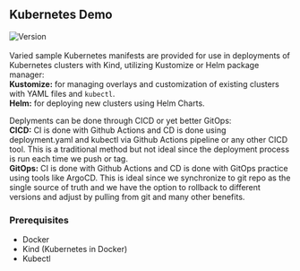 ## Kubernetes Demo 
![Version](https://img.shields.io/badge/version-1.2.4-green)  
\
Varied sample Kubernetes manifests are provided for use in deployments of Kubernetes clusters with Kind, utilizing Kustomize or Helm package manager: \
**Kustomize:** for managing overlays and customization of existing clusters with YAML files and `kubectl`. \
**Helm:** for deploying new clusters using Helm Charts.

Deplyments can be done through CICD or yet better GitOps:\
**CICD:** CI is done with Github Actions and CD is done using deployment.yaml and kubectl via Github Actions pipeline or any other CICD tool. This is a traditional method but not ideal since the deployment process is run each time we push or tag. \
**GitOps:** CI is done with Github Actions and CD is done with GitOps practice using tools like ArgoCD. This is ideal since we synchronize to git repo as the single source of truth and we have the option to rollback to different versions and adjust by pulling from git and many other benefits.

### Prerequisites

- Docker
- Kind (Kubernetes in Docker)
- Kubectl
